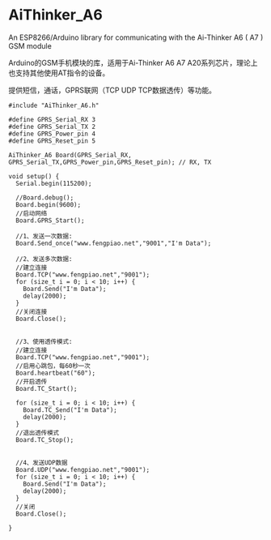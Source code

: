 # AiThinker_A6
An ESP8266/Arduino library for communicating with the Ai-Thinker A6 ( A7 ) GSM module

Arduino的GSM手机模块的库，适用于Ai-Thinker A6 A7 A20系列芯片，理论上也支持其他使用AT指令的设备。

提供短信，通话，GPRS联网（TCP UDP TCP数据透传）等功能。

```
#include "AiThinker_A6.h"

#define GPRS_Serial_RX 3
#define GPRS_Serial_TX 2
#define GPRS_Power_pin 4
#define GPRS_Reset_pin 5

AiThinker_A6 Board(GPRS_Serial_RX, GPRS_Serial_TX,GPRS_Power_pin,GPRS_Reset_pin); // RX, TX

void setup() {
  Serial.begin(115200);

  //Board.debug();
  Board.begin(9600);
  //启动网络
  Board.GPRS_Start();
  
  //1、发送一次数据:
  Board.Send_once("www.fengpiao.net","9001","I'm Data");
  
  //2、发送多次数据:
  //建立连接
  Board.TCP("www.fengpiao.net","9001");
  for (size_t i = 0; i < 10; i++) {
    Board.Send("I'm Data");
    delay(2000);
  }
  //关闭连接
  Board.Close();
  
  
  //3、使用透传模式:
  //建立连接
  Board.TCP("www.fengpiao.net","9001");
  //启用心跳包，每60秒一次
  Board.heartbeat("60");
  //开启透传
  Board.TC_Start();

  for (size_t i = 0; i < 10; i++) {
    Board.TC_Send("I'm Data");
    delay(2000);
  }
  //退出透传模式
  Board.TC_Stop();
  
  
  //4、发送UDP数据
  Board.UDP("www.fengpiao.net","9001");
  for (size_t i = 0; i < 10; i++) {
    Board.Send("I'm Data");
    delay(2000);
  }
  //关闭
  Board.Close();
  
}


```
